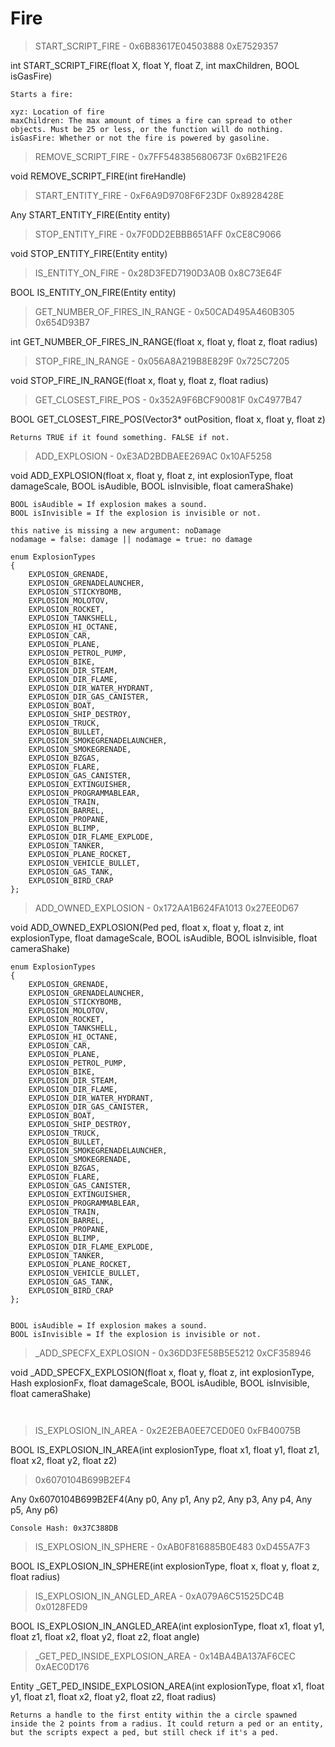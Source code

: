 # Fire

> START_SCRIPT_FIRE - 0x6B83617E04503888 0xE7529357

int START_SCRIPT_FIRE(float X, float Y, float Z, int maxChildren, BOOL isGasFire)

```
Starts a fire:

xyz: Location of fire
maxChildren: The max amount of times a fire can spread to other objects. Must be 25 or less, or the function will do nothing.
isGasFire: Whether or not the fire is powered by gasoline.
```

> REMOVE_SCRIPT_FIRE - 0x7FF548385680673F 0x6B21FE26

void REMOVE_SCRIPT_FIRE(int fireHandle)



> START_ENTITY_FIRE - 0xF6A9D9708F6F23DF 0x8928428E

Any START_ENTITY_FIRE(Entity entity)



> STOP_ENTITY_FIRE - 0x7F0DD2EBBB651AFF 0xCE8C9066

void STOP_ENTITY_FIRE(Entity entity)



> IS_ENTITY_ON_FIRE - 0x28D3FED7190D3A0B 0x8C73E64F

BOOL IS_ENTITY_ON_FIRE(Entity entity)



> GET_NUMBER_OF_FIRES_IN_RANGE - 0x50CAD495A460B305 0x654D93B7

int GET_NUMBER_OF_FIRES_IN_RANGE(float x, float y, float z, float radius)



> STOP_FIRE_IN_RANGE - 0x056A8A219B8E829F 0x725C7205

void STOP_FIRE_IN_RANGE(float x, float y, float z, float radius)



> GET_CLOSEST_FIRE_POS - 0x352A9F6BCF90081F 0xC4977B47

BOOL GET_CLOSEST_FIRE_POS(Vector3* outPosition, float x, float y, float z)

```
Returns TRUE if it found something. FALSE if not.
```

> ADD_EXPLOSION - 0xE3AD2BDBAEE269AC 0x10AF5258

void ADD_EXPLOSION(float x, float y, float z, int explosionType, float damageScale, BOOL isAudible, BOOL isInvisible, float cameraShake)

```
BOOL isAudible = If explosion makes a sound.
BOOL isInvisible = If the explosion is invisible or not.

this native is missing a new argument: noDamage
nodamage = false: damage || nodamage = true: no damage

enum ExplosionTypes
{
	EXPLOSION_GRENADE,
	EXPLOSION_GRENADELAUNCHER,
	EXPLOSION_STICKYBOMB,
	EXPLOSION_MOLOTOV,
	EXPLOSION_ROCKET,
	EXPLOSION_TANKSHELL,
	EXPLOSION_HI_OCTANE,
	EXPLOSION_CAR,
	EXPLOSION_PLANE,
	EXPLOSION_PETROL_PUMP,
	EXPLOSION_BIKE,
	EXPLOSION_DIR_STEAM,
	EXPLOSION_DIR_FLAME,
	EXPLOSION_DIR_WATER_HYDRANT,
	EXPLOSION_DIR_GAS_CANISTER,
	EXPLOSION_BOAT,
	EXPLOSION_SHIP_DESTROY,
	EXPLOSION_TRUCK,
	EXPLOSION_BULLET,
	EXPLOSION_SMOKEGRENADELAUNCHER,
	EXPLOSION_SMOKEGRENADE,
	EXPLOSION_BZGAS,
	EXPLOSION_FLARE,
	EXPLOSION_GAS_CANISTER,
	EXPLOSION_EXTINGUISHER,
	EXPLOSION_PROGRAMMABLEAR,
	EXPLOSION_TRAIN,
	EXPLOSION_BARREL,
	EXPLOSION_PROPANE,
	EXPLOSION_BLIMP,
	EXPLOSION_DIR_FLAME_EXPLODE,
	EXPLOSION_TANKER,
	EXPLOSION_PLANE_ROCKET,
	EXPLOSION_VEHICLE_BULLET,
	EXPLOSION_GAS_TANK,
	EXPLOSION_BIRD_CRAP
};
```

> ADD_OWNED_EXPLOSION - 0x172AA1B624FA1013 0x27EE0D67

void ADD_OWNED_EXPLOSION(Ped ped, float x, float y, float z, int explosionType, float damageScale, BOOL isAudible, BOOL isInvisible, float cameraShake)

```
enum ExplosionTypes
{
	EXPLOSION_GRENADE,
	EXPLOSION_GRENADELAUNCHER,
	EXPLOSION_STICKYBOMB,
	EXPLOSION_MOLOTOV,
	EXPLOSION_ROCKET,
	EXPLOSION_TANKSHELL,
	EXPLOSION_HI_OCTANE,
	EXPLOSION_CAR,
	EXPLOSION_PLANE,
	EXPLOSION_PETROL_PUMP,
	EXPLOSION_BIKE,
	EXPLOSION_DIR_STEAM,
	EXPLOSION_DIR_FLAME,
	EXPLOSION_DIR_WATER_HYDRANT,
	EXPLOSION_DIR_GAS_CANISTER,
	EXPLOSION_BOAT,
	EXPLOSION_SHIP_DESTROY,
	EXPLOSION_TRUCK,
	EXPLOSION_BULLET,
	EXPLOSION_SMOKEGRENADELAUNCHER,
	EXPLOSION_SMOKEGRENADE,
	EXPLOSION_BZGAS,
	EXPLOSION_FLARE,
	EXPLOSION_GAS_CANISTER,
	EXPLOSION_EXTINGUISHER,
	EXPLOSION_PROGRAMMABLEAR,
	EXPLOSION_TRAIN,
	EXPLOSION_BARREL,
	EXPLOSION_PROPANE,
	EXPLOSION_BLIMP,
	EXPLOSION_DIR_FLAME_EXPLODE,
	EXPLOSION_TANKER,
	EXPLOSION_PLANE_ROCKET,
	EXPLOSION_VEHICLE_BULLET,
	EXPLOSION_GAS_TANK,
	EXPLOSION_BIRD_CRAP
};


BOOL isAudible = If explosion makes a sound.
BOOL isInvisible = If the explosion is invisible or not.
```

> _ADD_SPECFX_EXPLOSION - 0x36DD3FE58B5E5212 0xCF358946

void _ADD_SPECFX_EXPLOSION(float x, float y, float z, int explosionType, Hash explosionFx, float damageScale, BOOL isAudible, BOOL isInvisible, float cameraShake)

```


```

> IS_EXPLOSION_IN_AREA - 0x2E2EBA0EE7CED0E0 0xFB40075B

BOOL IS_EXPLOSION_IN_AREA(int explosionType, float x1, float y1, float z1, float x2, float y2, float z2)



> 0x6070104B699B2EF4 

Any 0x6070104B699B2EF4(Any p0, Any p1, Any p2, Any p3, Any p4, Any p5, Any p6)

```
Console Hash: 0x37C388DB
```

> IS_EXPLOSION_IN_SPHERE - 0xAB0F816885B0E483 0xD455A7F3

BOOL IS_EXPLOSION_IN_SPHERE(int explosionType, float x, float y, float z, float radius)



> IS_EXPLOSION_IN_ANGLED_AREA - 0xA079A6C51525DC4B 0x0128FED9

BOOL IS_EXPLOSION_IN_ANGLED_AREA(int explosionType, float x1, float y1, float z1, float x2, float y2, float z2, float angle)



> _GET_PED_INSIDE_EXPLOSION_AREA - 0x14BA4BA137AF6CEC 0xAEC0D176

Entity _GET_PED_INSIDE_EXPLOSION_AREA(int explosionType, float x1, float y1, float z1, float x2, float y2, float z2, float radius)

```
Returns a handle to the first entity within the a circle spawned inside the 2 points from a radius. It could return a ped or an entity, but the scripts expect a ped, but still check if it's a ped.
```

